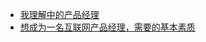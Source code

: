 <!-- docs/solidity/_sidebar.md -->

* [我理解中的产品经理](pm/product_understanding/我理解中的产品经理)
* [想成为一名互联网产品经理，需要的基本素质](pm/product_understanding/想成为一名互联网产品经理，需要的基本素质)
